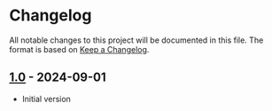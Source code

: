 # Changelog

All notable changes to this project will be documented in this file. The format is based on [Keep a Changelog](https://keepachangelog.com/en/1.0.0/).

## [1.0] - 2024-09-01

- Initial version

[Unreleased]: https://github.com/MichaelGrafnetter/webauthn-interop/compare/v1.0...HEAD
[1.0]: https://github.com/MichaelGrafnetter/webauthn-interop/releases/tag/v1.0
